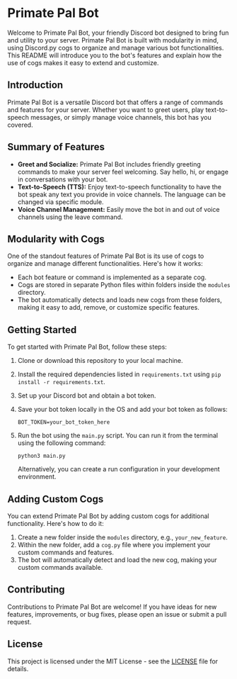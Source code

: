 # Primate Pal Bot

Welcome to Primate Pal Bot, your friendly Discord bot designed to bring fun and utility to your server. Primate Pal Bot is built with modularity in mind, using Discord.py cogs to organize and manage various bot functionalities. This README will introduce you to the bot's features and explain how the use of cogs makes it easy to extend and customize.

## Introduction

Primate Pal Bot is a versatile Discord bot that offers a range of commands and features for your server. Whether you want to greet users, play text-to-speech messages, or simply manage voice channels, this bot has you covered.

## Summary of Features

- **Greet and Socialize:** Primate Pal Bot includes friendly greeting commands to make your server feel welcoming. Say hello, hi, or engage in conversations with your bot.
- **Text-to-Speech (TTS):** Enjoy text-to-speech functionality to have the bot speak any text you provide in voice channels. The language can be changed via specific module.
- **Voice Channel Management:** Easily move the bot in and out of voice channels using the leave command.

## Modularity with Cogs

One of the standout features of Primate Pal Bot is its use of cogs to organize and manage different functionalities. Here's how it works:

- Each bot feature or command is implemented as a separate cog.
- Cogs are stored in separate Python files within folders inside the `modules` directory.
- The bot automatically detects and loads new cogs from these folders, making it easy to add, remove, or customize specific features.

## Getting Started

To get started with Primate Pal Bot, follow these steps:

1. Clone or download this repository to your local machine.
2. Install the required dependencies listed in `requirements.txt` using `pip install -r requirements.txt`.
3. Set up your Discord bot and obtain a bot token.
4. Save your bot token locally in the OS and add your bot token as follows:

    ```
    BOT_TOKEN=your_bot_token_here
    ```

5. Run the bot using the `main.py` script. You can run it from the terminal using the following command:

    ```
    python3 main.py
    ```

   Alternatively, you can create a run configuration in your development environment.

## Adding Custom Cogs

You can extend Primate Pal Bot by adding custom cogs for additional functionality. Here's how to do it:

1. Create a new folder inside the `modules` directory, e.g., `your_new_feature`.
2. Within the new folder, add a `cog.py` file where you implement your custom commands and features.
3. The bot will automatically detect and load the new cog, making your custom commands available.

## Contributing

Contributions to Primate Pal Bot are welcome! If you have ideas for new features, improvements, or bug fixes, please open an issue or submit a pull request.

## License

This project is licensed under the MIT License - see the [LICENSE](LICENSE.md) file for details.
